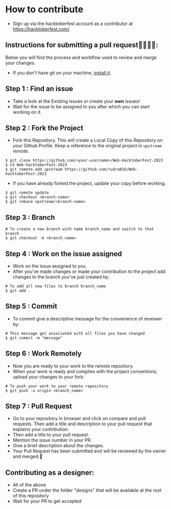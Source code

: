 # How to contribute 
- Sign up via the hacktoberfest account as a contributor at https://hacktoberfest.com/

## Instructions for submitting a pull request👩‍💻👨‍💻:

Below you will find the process and workflow used to review and merge your changes.
- If you don't have git on your machine, [install it](https://help.github.com/articles/set-up-git/).

## Step 1 : Find an issue
- Take a look at the Existing issues or create your **own** issues!
- Wait for the issue to be assigned to you after which you can start working on it.

## Step 2 : Fork the Project
- Fork this Repository. This will create a Local Copy of this Repository on your Github Profile. Keep a reference to the original project in `upstream` remote.
```
$ git clone https://github.com/<your-username>/Web-HacktoberFest-2023
$ cd Web-hacktoberFest-2023
$ git remote add upstream https://github.com/rudra016/Web-hacktoberFest-2023
```

- If you have already forked the project, update your copy before working.
```
$ git remote update
$ git checkout <branch-name>
$ git rebase upstream/<branch-name>
```
## Step 3 : Branch
```
# To create a new branch with name branch_name and switch to that branch 
$ git checkout -b <branch_name>
```

## Step 4 : Work on the issue assigned
- Work on the issue assigned to you. 
- After you've made changes or made your contribution to the project add changes to the branch you've just created by:
```
# To add all new files to branch branch_name
$ git add .
```
## Step 5 : Commit

- To commit give a descriptive message for the convenience of reveiwer by:
```
# This message get associated with all files you have changed
$ git commit -m "message"
```
## Step 6 : Work Remotely
- Now you are ready to your work to the remote repository.
- When your work is ready and complies with the project conventions, upload your changes to your fork:

```
# To push your work to your remote repository
$ git push -u origin <branch_name>
```

## Step 7 : Pull Request
- Go to your repository in browser and click on compare and pull requests. Then add a title and description to your pull request that explains your contribution.
- Then add a title to your pull request.
- Mention the issue number in your PR.
- Give a brief description about the changes.
- Your Pull Request has been submitted and will be reviewed by the owner and merged.🥳

## Contributing as a designer:
- All of the above
- Create a PR under the folder "designs" that will be available at the root of this repository
- Wait for your PR to get accepted
